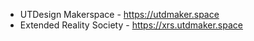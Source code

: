 - UTDesign Makerspace - https://utdmaker.space
- Extended Reality Society - https://xrs.utdmaker.space
